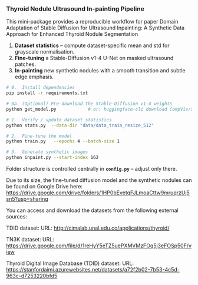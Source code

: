 
### Thyroid Nodule Ultrasound In-painting Pipeline

This mini-package provides a reproducible workflow for paper Domain Adaptation of Stable Diffusion for Ultrasound Inpainting: A Synthetic Data Approach for Enhanced Thyroid Nodule Segmentation

1. **Dataset statistics** – compute dataset-specific mean and std for grayscale normalisation.
2. **Fine-tuning** a Stable-Diffusion v1-4 U-Net on masked ultrasound patches.
3. **In-painting** new synthetic nodules with a smooth transition and subtle edge emphasis.

```bash
# 0.  Install dependencies
pip install -r requirements.txt

# 0a. (Optional) Pre-download the Stable-Diffusion v1-4 weights
python get_model.py            # or: huggingface-cli download CompVis/stable-diffusion-v1-4

# 1.  Verify / update dataset statistics
python stats.py  --data-dir "data/data_train_resize_512"

# 2.  Fine-tune the model
python train.py   --epochs 4 --batch-size 1

# 3.  Generate synthetic images
python inpaint.py --start-index 162
```

Folder structure is controlled centrally in **`config.py`** – adjust only there.

Due to its size, the fine-tuned diffusion model and the synthetic nodules can be found on Google Drive here:
https://drive.google.com/drive/folders/1HP0bEvetqFJLmoaCttw9mruqrzUj5sn5?usp=sharing

You can access and download the datasets from the following external sources:

TDID dataset: URL: http://cimalab.unal.edu.co/applications/thyroid/

TN3K dataset: URL: https://drive.google.com/file/d/1reHyY5eTZ5uePXMVMzFOq5j3eFOSp50F/view

Thyroid Digital Image Database (TDID) dataset: URL: https://stanfordaimi.azurewebsites.net/datasets/a72f2b02-7b53-4c5d-963c-d7253220bfd5
